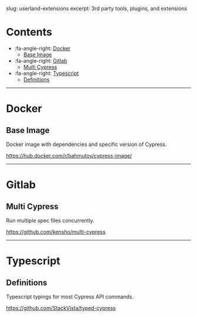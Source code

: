 slug: userland-extensions
excerpt: 3rd party tools, plugins, and extensions

# Contents

- :fa-angle-right: [Docker](#section-docker)
  - [Base Image](#section-base-image)
- :fa-angle-right: [Gitlab](#section-gitlab)
  - [Multi Cypress](#section-multi-cypress)
- :fa-angle-right: [Typescript](#section-typescript)
  - [Definitions](#section-definitions)

***

# Docker

## Base Image

Docker image with dependencies and specific version of Cypress.

https://hub.docker.com/r/bahmutov/cypress-image/

***

# Gitlab

## Multi Cypress

Run multiple spec files concurrently.

https://github.com/kensho/multi-cypress

***

# Typescript

## Definitions

Typescript typings for most Cypress API commands.

https://github.com/StackVista/typed-cypress
